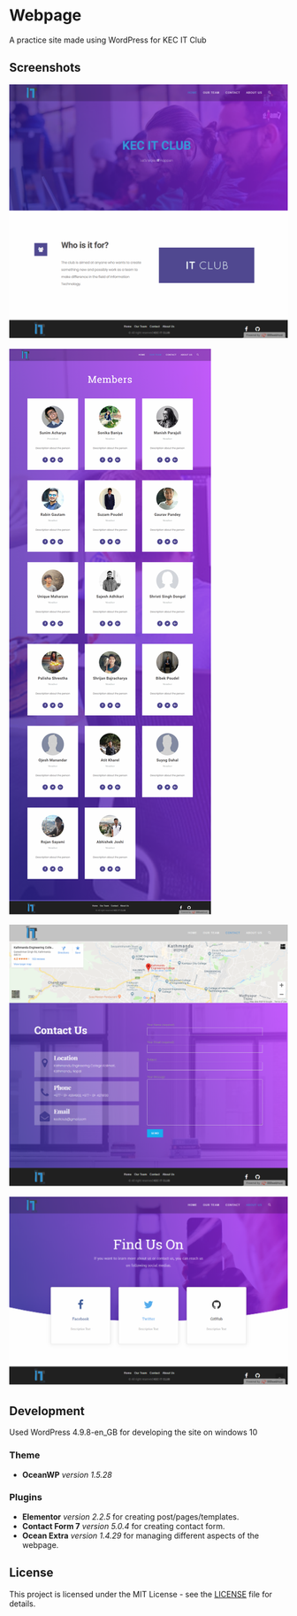 # Webpage
A practice site made using WordPress for KEC IT Club 

## Screenshots
![home page](Screenshots/screencapture-kecitclub-tk-wp-2018-10-20-16_34_43.png)

![Members](/Screenshots/screencapture-kecitclub-tk-wp-about-2018-10-20-16_36_05.png)

![contact](/Screenshots/screencapture-kecitclub-tk-wp-about-us-2018-10-20-16_37_06.png)

![about](/Screenshots/screencapture-kecitclub-tk-wp-contact-2018-10-20-16_37_43.png)

## Development
Used WordPress 4.9.8-en_GB for developing the site on windows 10

### Theme
+ **OceanWP** *version 1.5.28*

### Plugins
+ **Elementor** *version 2.2.5* for creating post/pages/templates.
+ **Contact Form 7** *version 5.0.4* for creating contact form.
+ **Ocean Extra** *version 1.4.29* for managing different aspects of the webpage.

## License
This project is licensed under the MIT License - see the [LICENSE](LICENSE) file for details.
